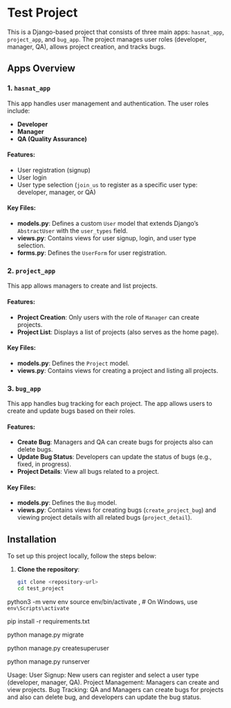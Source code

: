 # Test Project

This is a Django-based project that consists of three main apps: `hasnat_app`, `project_app`, and `bug_app`. The project manages user roles (developer, manager, QA), allows project creation, and tracks bugs.

## Apps Overview

### 1. `hasnat_app`
This app handles user management and authentication. The user roles include:
- **Developer**
- **Manager**
- **QA (Quality Assurance)**

#### Features:
- User registration (signup)
- User login
- User type selection (`join_us` to register as a specific user type: developer, manager, or QA)

#### Key Files:
- **models.py**: Defines a custom `User` model that extends Django’s `AbstractUser` with the `user_types` field.
- **views.py**: Contains views for user signup, login, and user type selection.
- **forms.py**: Defines the `UserForm` for user registration.

### 2. `project_app`
This app allows managers to create and list projects.

#### Features:
- **Project Creation**: Only users with the role of `Manager` can create projects.
- **Project List**: Displays a list of projects (also serves as the home page).

#### Key Files:
- **models.py**: Defines the `Project` model.
- **views.py**: Contains views for creating a project and listing all projects.

### 3. `bug_app`
This app handles bug tracking for each project. The app allows users to create and update bugs based on their roles.

#### Features:
- **Create Bug**: Managers and QA can create bugs for projects also can delete bugs.
- **Update Bug Status**: Developers can update the status of bugs (e.g., fixed, in progress).
- **Project Details**: View all bugs related to a project.

#### Key Files:
- **models.py**: Defines the `Bug` model.
- **views.py**: Contains views for creating bugs (`create_project_bug`) and viewing project details with all related bugs (`project_detail`).

## Installation

To set up this project locally, follow the steps below:

1. **Clone the repository**:
   ```bash
   git clone <repository-url>
   cd test_project


python3 -m venv env
source env/bin/activate  , # On Windows, use `env\Scripts\activate`

pip install -r requirements.txt

python manage.py migrate

python manage.py createsuperuser

python manage.py runserver


Usage:
    User Signup: New users can register and select a user type (developer, manager, QA).
    Project Management: Managers can create and view projects.
    Bug Tracking: QA and Managers can create bugs for projects and also can delete bug, and developers can update the bug status.